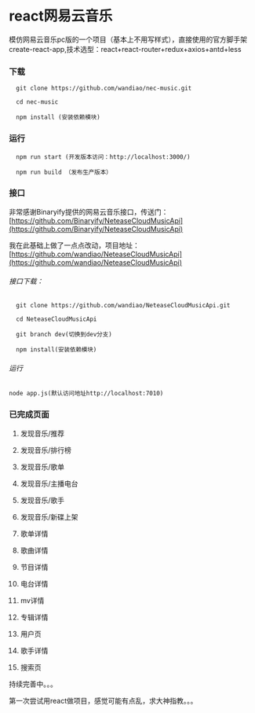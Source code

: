 # react网易云音乐
 模仿网易云音乐pc版的一个项目（基本上不用写样式），直接使用的官方脚手架create-react-app,技术选型：react+react-router+redux+axios+antd+less

### 下载
```
  git clone https://github.com/wandiao/nec-music.git

  cd nec-music

  npm install (安装依赖模块)
```

### 运行
```
  npm run start (开发版本访问：http://localhost:3000/)

  npm run build （发布生产版本）
```
### 接口
非常感谢Binaryify提供的网易云音乐接口，传送门：[https://github.com/Binaryify/NeteaseCloudMusicApi](https://github.com/Binaryify/NeteaseCloudMusicApi)

我在此基础上做了一点点改动，项目地址：[https://github.com/wandiao/NeteaseCloudMusicApi](https://github.com/wandiao/NeteaseCloudMusicApi)

###### 接口下载：
```
  git clone https://github.com/wandiao/NeteaseCloudMusicApi.git
  
  cd NeteaseCloudMusicApi

  git branch dev(切换到dev分支)

  npm install(安装依赖模块)
```
###### 运行
```
node app.js(默认访问地址http://localhost:7010)
```


### 已完成页面

 1. 发现音乐/推荐

 2. 发现音乐/排行榜

 3. 发现音乐/歌单

 4. 发现音乐/主播电台

 5. 发现音乐/歌手

 6. 发现音乐/新碟上架

 7. 歌单详情

 8. 歌曲详情

 9. 节目详情

 10. 电台详情

 11. mv详情

 12. 专辑详情

 13. 用户页

 14. 歌手详情

 15. 搜索页
 
持续完善中。。。

第一次尝试用react做项目，感觉可能有点乱，求大神指教。。。

